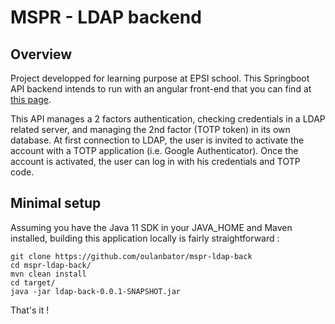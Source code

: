 # MSPR - LDAP backend
## Overview
Project developped for learning purpose at EPSI school.
This Springboot API backend intends to run with an angular front-end that you can find at [this page](https://github.com/oulanbator/mspr-ldap-front).

This API manages a 2 factors authentication, checking credentials in a LDAP related server, and managing the 2nd factor (TOTP token) in its own database. At first connection to LDAP, the user is invited to activate the account with a TOTP application (i.e. Google Authenticator). Once the account is activated, the user can log in with his credentials and TOTP code.

## Minimal setup
Assuming you have the Java 11 SDK in your JAVA_HOME and Maven installed, building this application locally is fairly straightforward :

```
git clone https://github.com/oulanbator/mspr-ldap-back
cd mspr-ldap-back/
mvn clean install
cd target/
java -jar ldap-back-0.0.1-SNAPSHOT.jar
```

That's it !